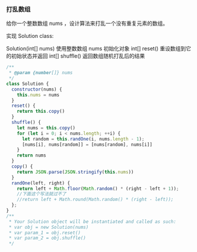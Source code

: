 ### 打乱数组

给你一个整数数组 nums ，设计算法来打乱一个没有重复元素的数组。

实现 Solution class:

Solution(int[] nums) 使用整数数组 nums 初始化对象
int[] reset() 重设数组到它的初始状态并返回
int[] shuffle() 返回数组随机打乱后的结果

````javascript
/**
 * @param {number[]} nums
 */
class Solution {
  constructor(nums) {
    this.nums = nums
  }
  reset() {
    return this.copy()
  }
  shuffle() {
    let nums = this.copy()
    for (let i = 0; i < nums.length; ++i) {
      let random = this.randOne(i, nums.length - 1);
      [nums[i], nums[random]] = [nums[random], nums[i]]
    }
    return nums
  }
  copy() {
    return JSON.parse(JSON.stringify(this.nums))
  }
  randOne(left, right) {
    return left + Math.floor(Math.random() * (right - left + 1));
    //下面这个写法就过不了
    //return left + Math.round(Math.random() * (right - left));
  };
}
/**
 * Your Solution object will be instantiated and called as such:
 * var obj = new Solution(nums)
 * var param_1 = obj.reset()
 * var param_2 = obj.shuffle()
 */
````